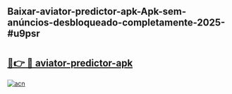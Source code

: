## Baixar-aviator-predictor-apk-Apk-sem-anúncios-desbloqueado-completamente-2025-#u9psr

# <h2><a href="https://ainizakaria.my?title=aviator-predictor-apk&ref=20M">🔗👉 🔴 aviator-predictor-apk</a></h2>

[![acn](https://github.com/user-attachments/assets/0f9c940e-d8b0-45ae-aac7-cd30a18b3e1c)](https://ainizakaria.my?title=aviator-predictor-apk&ref=20M)

